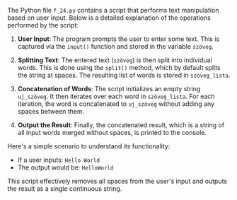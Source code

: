 The Python file `f_24.py` contains a script that performs text manipulation based on user input. Below is a detailed explanation of the operations performed by the script:

1. **User Input**: The program prompts the user to enter some text. This is captured via the `input()` function and stored in the variable `szöveg`.

2. **Splitting Text**: The entered text (`szöveg`) is then split into individual words. This is done using the `split()` method, which by default splits the string at spaces. The resulting list of words is stored in `szöveg_lista`.

3. **Concatenation of Words**: The script initializes an empty string `uj_szöveg`. It then iterates over each word in `szöveg_lista`. For each iteration, the word is concatenated to `uj_szöveg` without adding any spaces between them.

4. **Output the Result**: Finally, the concatenated result, which is a string of all input words merged without spaces, is printed to the console.

Here's a simple scenario to understand its functionality:
- If a user inputs: `Hello World`
- The output would be: `HelloWorld`

This script effectively removes all spaces from the user's input and outputs the result as a single continuous string.